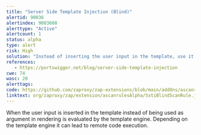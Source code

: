 ```yaml
---
title: "Server Side Template Injection (Blind)"
alertid: 90036
alertindex: 9003600
alerttype: "Active"
alertcount: 1
status: alpha
type: alert
risk: High
solution: "Instead of inserting the user input in the template, use it as rendering argument."
references:
   - https://portswigger.net/blog/server-side-template-injection
cwe: 74
wasc: 20
alerttags: 
code: https://github.com/zaproxy/zap-extensions/blob/main/addOns/ascanrulesAlpha/src/main/java/org/zaproxy/zap/extension/ascanrulesAlpha/SstiBlindScanRule.java
linktext: org/zaproxy/zap/extension/ascanrulesAlpha/SstiBlindScanRule.java
---
```

When the user input is inserted in the template instead of being used as argument in rendering is evaluated by the template engine. Depending on the template engine it can lead to remote code execution.
